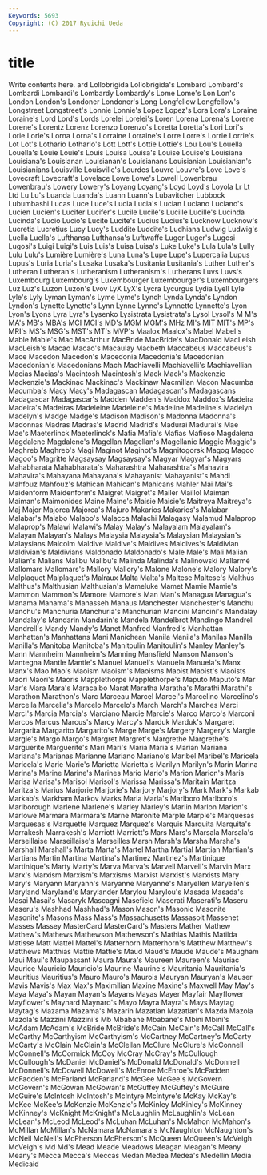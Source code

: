 ```yaml
---
Keywords: 5693 
Copyright: (C) 2017 Ryuichi Ueda
---
```


# title

Write contents here.
ard Lollobrigida Lollobrigida's Lombard Lombard's Lombardi Lombardi's Lombardy Lombardy's
Lome Lome's Lon Lon's London London's Londoner Londoner's Long Longfellow
Longfellow's Longstreet Longstreet's Lonnie Lonnie's Lopez Lopez's Lora Lora's Loraine
Loraine's Lord Lord's Lords Lorelei Lorelei's Loren Lorena Lorena's Lorene
Lorene's Lorentz Lorenz Lorenzo Lorenzo's Loretta Loretta's Lori Lori's Lorie
Lorie's Lorna Lorna's Lorraine Lorraine's Lorre Lorre's Lorrie Lorrie's Lot
Lot's Lothario Lothario's Lott Lott's Lottie Lottie's Lou Lou's Louella
Louella's Louie Louie's Louis Louisa Louisa's Louise Louise's Louisiana Louisiana's
Louisianan Louisianan's Louisianans Louisianian Louisianian's Louisianians Louisville Louisville's Lourdes Louvre
Louvre's Love Love's Lovecraft Lovecraft's Lovelace Lowe Lowe's Lowell Lowenbrau
Lowenbrau's Lowery Lowery's Loyang Loyang's Loyd Loyd's Loyola Lr Lt
Ltd Lu Lu's Luanda Luanda's Luann Luann's Lubavitcher Lubbock Lubumbashi
Lucas Luce Luce's Lucia Lucia's Lucian Luciano Luciano's Lucien Lucien's
Lucifer Lucifer's Lucile Lucile's Lucille Lucille's Lucinda Lucinda's Lucio Lucio's
Lucite Lucite's Lucius Lucius's Lucknow Lucknow's Lucretia Lucretius Lucy Lucy's
Luddite Luddite's Ludhiana Ludwig Ludwig's Luella Luella's Lufthansa Lufthansa's Luftwaffe
Luger Luger's Lugosi Lugosi's Luigi Luigi's Luis Luis's Luisa Luisa's
Luke Luke's Lula Lula's Lully Lulu Lulu's Lumière Lumière's Luna
Luna's Lupe Lupe's Lupercalia Lupus Lupus's Luria Luria's Lusaka Lusaka's
Lusitania Lusitania's Luther Luther's Lutheran Lutheran's Lutheranism Lutheranism's Lutherans Luvs
Luvs's Luxembourg Luxembourg's Luxembourger Luxembourger's Luxembourgers Luz Luz's Luzon Luzon's
Lvov LyX LyX's Lycra Lycurgus Lydia Lyell Lyle Lyle's Lyly
Lyman Lyman's Lyme Lyme's Lynch Lynda Lynda's Lyndon Lyndon's Lynette
Lynette's Lynn Lynne Lynne's Lynnette Lynnette's Lyon Lyon's Lyons Lyra
Lyra's Lysenko Lysistrata Lysistrata's Lysol Lysol's M M's MA's MB's
MBA's MCI MCI's MD's MGM MGM's MHz MI's MIT MIT's
MP's MRI's MS's MSG's MST's MT's MVP's Maalox Maalox's Mabel
Mabel's Mable Mable's Mac MacArthur MacBride MacBride's MacDonald MacLeish MacLeish's
Macao Macao's Macaulay Macbeth Maccabeus Maccabeus's Mace Macedon Macedon's Macedonia
Macedonia's Macedonian Macedonian's Macedonians Mach Machiavelli Machiavelli's Machiavellian Macias Macias's
Macintosh Macintosh's Mack Mack's Mackenzie Mackenzie's Mackinac Mackinac's Mackinaw Macmillan
Macon Macumba Macumba's Macy Macy's Madagascan Madagascan's Madagascans Madagascar Madagascar's
Madden Madden's Maddox Maddox's Madeira Madeira's Madeiras Madeleine Madeleine's Madeline
Madeline's Madelyn Madelyn's Madge Madge's Madison Madison's Madonna Madonna's Madonnas
Madras Madras's Madrid Madrid's Madurai Madurai's Mae Mae's Maeterlinck Maeterlinck's
Mafia Mafia's Mafias Mafioso Magdalena Magdalene Magdalene's Magellan Magellan's Magellanic
Maggie Maggie's Maghreb Maghreb's Magi Maginot Maginot's Magnitogorsk Magog Magoo
Magoo's Magritte Magsaysay Magsaysay's Magyar Magyar's Magyars Mahabharata Mahabharata's Maharashtra
Maharashtra's Mahavira Mahavira's Mahayana Mahayana's Mahayanist Mahayanist's Mahdi Mahfouz Mahfouz's
Mahican Mahican's Mahicans Mahler Mai Mai's Maidenform Maidenform's Maigret Maigret's
Mailer Maillol Maiman Maiman's Maimonides Maine Maine's Maisie Maisie's Maitreya
Maitreya's Maj Major Majorca Majorca's Majuro Makarios Makarios's Malabar Malabar's
Malabo Malabo's Malacca Malachi Malagasy Malamud Malaprop Malaprop's Malawi Malawi's
Malay Malay's Malayalam Malayalam's Malayan Malayan's Malays Malaysia Malaysia's Malaysian
Malaysian's Malaysians Malcolm Maldive Maldive's Maldives Maldives's Maldivian Maldivian's Maldivians
Maldonado Maldonado's Male Male's Mali Malian Malian's Malians Malibu Malibu's
Malinda Malinda's Malinowski Mallarmé Mallomars Mallomars's Mallory Mallory's Malone Malone's
Malory Malory's Malplaquet Malplaquet's Malraux Malta Malta's Maltese Maltese's Malthus
Malthus's Malthusian Malthusian's Mameluke Mamet Mamie Mamie's Mammon Mammon's Mamore
Mamore's Man Man's Managua Managua's Manama Manama's Manasseh Manaus Manchester
Manchester's Manchu Manchu's Manchuria Manchuria's Manchurian Mancini Mancini's Mandalay Mandalay's
Mandarin Mandarin's Mandela Mandelbrot Mandingo Mandrell Mandrell's Mandy Mandy's Manet
Manfred Manfred's Manhattan Manhattan's Manhattans Mani Manichean Manila Manila's Manilas
Manilla Manilla's Manitoba Manitoba's Manitoulin Manitoulin's Manley Manley's Mann Mannheim
Mannheim's Manning Mansfield Manson Manson's Mantegna Mantle Mantle's Manuel Manuel's
Manuela Manuela's Manx Manx's Mao Mao's Maoism Maoism's Maoisms Maoist
Maoist's Maoists Maori Maori's Maoris Mapplethorpe Mapplethorpe's Maputo Maputo's Mar
Mar's Mara Mara's Maracaibo Marat Maratha Maratha's Marathi Marathi's Marathon
Marathon's Marc Marceau Marcel Marcel's Marcelino Marcelino's Marcella Marcella's Marcelo
Marcelo's March March's Marches Marci Marci's Marcia Marcia's Marciano Marcie
Marcie's Marco Marco's Marconi Marcos Marcus Marcus's Marcy Marcy's Marduk
Marduk's Margaret Margarita Margarito Margarito's Marge Marge's Margery Margery's Margie
Margie's Margo Margo's Margret Margret's Margrethe Margrethe's Marguerite Marguerite's Mari
Mari's Maria Maria's Marian Mariana Mariana's Marianas Marianne Mariano Mariano's
Maribel Maribel's Maricela Maricela's Marie Marie's Marietta Marietta's Marilyn Marilyn's
Marin Marina Marina's Marine Marine's Marines Mario Mario's Marion Marion's
Maris Marisa Marisa's Marisol Marisol's Marissa Marissa's Maritain Maritza Maritza's
Marius Marjorie Marjorie's Marjory Marjory's Mark Mark's Markab Markab's Markham
Markov Marks Marla Marla's Marlboro Marlboro's Marlborough Marlene Marlene's Marley
Marley's Marlin Marlon Marlon's Marlowe Marmara Marmara's Marne Maronite Marple
Marple's Marquesas Marquesas's Marquette Marquez Marquez's Marquis Marquita Marquita's Marrakesh
Marrakesh's Marriott Marriott's Mars Mars's Marsala Marsala's Marseillaise Marseillaise's Marseilles
Marsh Marsh's Marsha Marsha's Marshall Marshall's Marta Marta's Martel Martha
Martial Martian Martian's Martians Martin Martina Martina's Martinez Martinez's Martinique
Martinique's Marty Marty's Marva Marva's Marvell Marvell's Marvin Marx Marx's
Marxism Marxism's Marxisms Marxist Marxist's Marxists Mary Mary's Maryann Maryann's
Maryanne Maryanne's Maryellen Maryellen's Maryland Maryland's Marylander Marylou Marylou's Masada
Masada's Masai Masai's Masaryk Mascagni Masefield Maserati Maserati's Maseru Maseru's
Mashhad Mashhad's Mason Mason's Masonic Masonite Masonite's Masons Mass Mass's
Massachusetts Massasoit Massenet Masses Massey MasterCard MasterCard's Masters Mather Mathew
Mathew's Mathews Mathewson Mathewson's Mathias Mathis Matilda Matisse Matt Mattel
Mattel's Matterhorn Matterhorn's Matthew Matthew's Matthews Matthias Mattie Mattie's Maud
Maud's Maude Maude's Maugham Maui Maui's Maupassant Maura Maura's Maureen
Maureen's Mauriac Maurice Mauricio Mauricio's Maurine Maurine's Mauritania Mauritania's Mauritius
Mauritius's Mauro Mauro's Maurois Mauryan Mauryan's Mauser Mavis Mavis's Max
Max's Maximilian Maxine Maxine's Maxwell May May's Maya Maya's Mayan
Mayan's Mayans Mayas Mayer Mayfair Mayflower Mayflower's Maynard Maynard's Mayo
Mayra Mayra's Mays Maytag Maytag's Mazama Mazama's Mazarin Mazatlan Mazatlan's
Mazda Mazola Mazola's Mazzini Mazzini's Mb Mbabane Mbabane's Mbini Mbini's
McAdam McAdam's McBride McBride's McCain McCain's McCall McCall's McCarthy McCarthyism
McCarthyism's McCartney McCartney's McCarty McCarty's McClain McClain's McClellan McClure McClure's
McConnell McConnell's McCormick McCoy McCray McCray's McCullough McCullough's McDaniel McDaniel's
McDonald McDonald's McDonnell McDonnell's McDowell McDowell's McEnroe McEnroe's McFadden McFadden's
McFarland McFarland's McGee McGee's McGovern McGovern's McGowan McGowan's McGuffey McGuffey's
McGuire McGuire's McIntosh McIntosh's McIntyre McIntyre's McKay McKay's McKee McKee's
McKenzie McKenzie's McKinley McKinley's McKinney McKinney's McKnight McKnight's McLaughlin McLaughlin's
McLean McLean's McLeod McLeod's McLuhan McLuhan's McMahon McMahon's McMillan McMillan's
McNamara McNamara's McNaughton McNaughton's McNeil McNeil's McPherson McPherson's McQueen McQueen's
McVeigh McVeigh's Md Md's Mead Meade Meadows Meagan Meagan's Meany
Meany's Mecca Mecca's Meccas Medan Medea Medea's Medellin Media Medicaid
